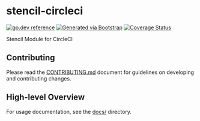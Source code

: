 # stencil-circleci

[![go.dev reference](https://img.shields.io/badge/go.dev-reference-007d9c?logo=go&logoColor=white)](https://engdocs.outreach.cloud/github.com/getoutreach/stencil-circleci)
[![Generated via Bootstrap](https://img.shields.io/badge/Outreach-Bootstrap-%235951ff)](https://github.com/getoutreach/bootstrap)
[![Coverage Status](https://coveralls.io/repos/github/getoutreach/stencil-circleci/badge.svg?branch=main)](https://coveralls.io/github//getoutreach/stencil-circleci?branch=main)

Stencil Module for CircleCI

## Contributing

Please read the [CONTRIBUTING.md](CONTRIBUTING.md) document for guidelines on developing and contributing changes.

## High-level Overview

<!--- Block(overview) -->

For usage documentation, see the [docs/](docs/) directory.

<!--- EndBlock(overview) -->
